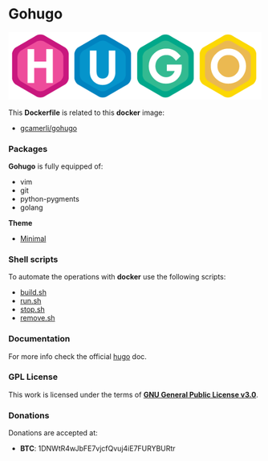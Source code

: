 # **Gohugo**

![hugo](img/hugo.png)

This **Dockerfile** is related to this **docker** image:

+ [gcamerli/gohugo](https://hub.docker.com/r/gcamerli/gohugo/)

### **Packages**

**Gohugo** is fully equipped of:

+ vim
+ git
+ python-pygments
+ golang

**Theme**

+ [Minimal](https://themes.gohugo.io/theme/minimal)

### **Shell scripts**

To automate the operations with **docker** use the following scripts:

+ [build.sh](script/build.sh)
+ [run.sh](script/run.sh)
+ [stop.sh](script/stop.sh)
+ [remove.sh](script/remove.sh)

### **Documentation**

For more info check the official [hugo](https://gohugo.io/documentation/) doc.

### **GPL License**

This work is licensed under the terms of **[GNU General Public License v3.0](https://www.gnu.org/licenses/gpl.html)**.

### **Donations**

Donations are accepted at:

+ **BTC**: 1DNWtR4wJbFE7vjcfQvuj4iE7FURYBURtr
